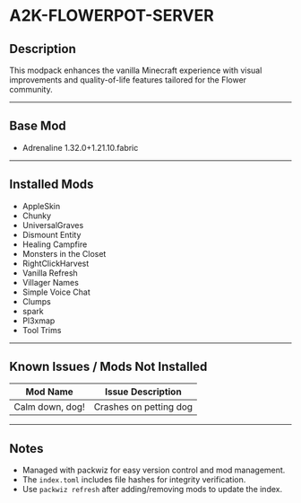 # A2K-FLOWERPOT-SERVER

## Description  

This modpack enhances the vanilla Minecraft experience with visual improvements and quality-of-life features tailored for the Flower community.

---

## Base Mod  

- Adrenaline 1.32.0+1.21.10.fabric  

---

## Installed Mods  

- AppleSkin
- Chunky  
- UniversalGraves  
- Dismount Entity  
- Healing Campfire  
- Monsters in the Closet  
- RightClickHarvest  
- Vanilla Refresh  
- Villager Names  
- Simple Voice Chat  
- Clumps
- spark
- Pl3xmap
- Tool Trims

---

## Known Issues / Mods Not Installed  

| Mod Name           | Issue Description                                                                                           |
|--------------------|------------------------------------------------------------------------------------------------------------|
| Calm down, dog!    | Crashes on petting dog                                                                                    |

---

## Notes  

- Managed with packwiz for easy version control and mod management.  
- The `index.toml` includes file hashes for integrity verification.  
- Use `packwiz refresh` after adding/removing mods to update the index.
